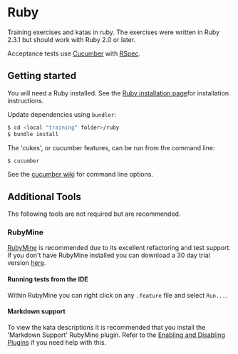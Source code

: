 ﻿# Ruby

Training exercises and katas in ruby. The exercises were written in Ruby 2.3.1 but should work with Ruby 2.0 or later.

Acceptance tests use [Cucumber](https://cucumber.io/) with
[RSpec](http://rspec.info/).

## Getting started
You will need a Ruby installed. See the [Ruby installation page](https://www.ruby-lang.org/en/documentation/installation/)for installation instructions.

Update dependencies using `bundler`:

```sh
$ cd <local "training" folder>/ruby
$ bundle install
```

The 'cukes', or cucumber features, can be run from the command line:
 
 ```sh
 $ cucumber
 ```
 
 See the [cucumber wiki](https://github.com/cucumber/cucumber/wiki/Running-Features) for command line options.
 
## Additional Tools
The following tools are not required but are recommended.

### RubyMine
[RubyMine](https://www.jetbrains.com/ruby/) is recommended due to its excellent refactoring and test support.
If you don't have RubyMine installed you can download a 30 day trial version [here](https://www.jetbrains.com/ruby/download/).

#### Running tests from the IDE
Within RubyMine you can right click on any `.feature` file and select `Run...`.
#### Markdown support
To view the kata descriptions it is recommended that you install the 'Markdown Support' RubyMine plugin.
Refer to the [Enabling and Disabling Plugins](https://www.jetbrains.com/help/webstorm/2016.2/enabling-and-disabling-plugins.html) if you need help with this.
